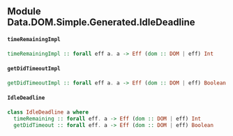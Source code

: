 ## Module Data.DOM.Simple.Generated.IdleDeadline

#### `timeRemainingImpl`

``` purescript
timeRemainingImpl :: forall eff a. a -> Eff (dom :: DOM | eff) Int
```

#### `getDidTimeoutImpl`

``` purescript
getDidTimeoutImpl :: forall eff a. a -> Eff (dom :: DOM | eff) Boolean
```

#### `IdleDeadline`

``` purescript
class IdleDeadline a where
  timeRemaining :: forall eff. a -> Eff (dom :: DOM | eff) Int
  getDidTimeout :: forall eff. a -> Eff (dom :: DOM | eff) Boolean
```


